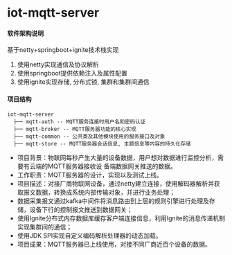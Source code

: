 # iot-mqtt-server


#### 软件架构说明
基于netty+springboot+ignite技术栈实现
1. 使用netty实现通信及协议解析
2. 使用springboot提供依赖注入及属性配置
3. 使用ignite实现存储, 分布式锁, 集群和集群间通信

#### 项目结构
```
iot-mqtt-server
  ├── mqtt-auth -- MQTT服务连接时用户名和密码认证
  ├── mqtt-broker -- MQTT服务器功能的核心实现
  ├── mqtt-common -- 公共类及其他模块使用的服务接口及对象
  ├── mqtt-store -- MQTT服务器会话信息, 主题信息等内容的持久化存储
```
- 项目背景：物联网每秒产生大量的设备数据，用户想对数据进行监控分析，需要有云端的MQTT服务器接收设
备端数据网关推送的数据。
- 工作职责：MQTT服务器的设计，实现以及测试上线。
- 项目描述：对接厂商物联网设备，通过netty建立连接，使用解码器解析并获取报文数据，转换成系统内部传输对象，并进行业务处理；
- 数据采集报文通过kafka中间件将消息路由到上层的规则引擎进行处理及存储，设备下行的控制报文推送到数据网关；
- 使用Ignite分布式内存数据库缓存客户端连接信息，利用Ignite的消息传递机制实现集群间的通信；
- 使用JDK SPI实现自定义编码解析处理器的动态加载。
- 项目成果：MQTT服务器已上线使用，对接不同厂商近百个设备的数据。